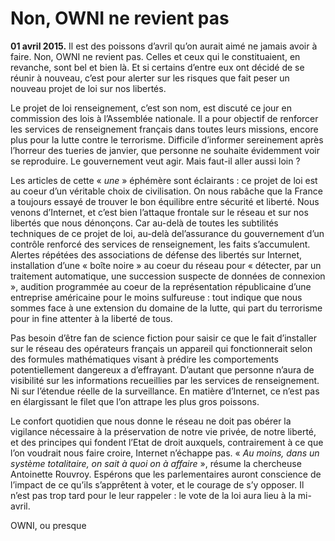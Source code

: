 
# Non, OWNI ne revient pas

**01 avril 2015.** Il est des poissons d’avril qu’on aurait aimé ne jamais avoir à faire. Non, OWNI ne revient pas. Celles et ceux qui le constituaient, en revanche, sont bel et bien là. Et si certains d’entre eux ont décidé de se réunir à nouveau, c’est pour alerter sur les risques que fait peser un nouveau projet de loi sur nos libertés.

Le projet de loi renseignement, c’est son nom, est discuté ce jour en commission des lois à l’Assemblée nationale. Il a pour objectif de renforcer les services de renseignement français dans toutes leurs missions, encore plus pour la lutte contre le terrorisme. Difficile d’informer sereinement après l’horreur des tueries de janvier, que personne ne souhaite évidemment voir se reproduire. Le gouvernement veut agir. Mais faut-il aller aussi loin ?

Les articles de cette « *une* » éphémère sont éclairants : ce projet de loi est au coeur d’un véritable choix de civilisation. On nous rabâche que la France a toujours essayé de trouver le bon équilibre entre sécurité et liberté. Nous venons d’Internet, et c’est bien l’attaque frontale sur le réseau et sur nos libertés que nous dénonçons. Car au-delà de toutes les subtilités techniques de ce projet de loi, au-delà del’assurance du gouvernement d’un contrôle renforcé des services de renseignement, les faits s’accumulent. Alertes répétées des associations de défense des libertés sur Internet, installation d’une « boîte noire » au coeur du réseau pour « détecter, par un traitement automatique, une succession suspecte de données de connexion », audition programmée au coeur de la représentation républicaine d’une entreprise américaine pour le moins sulfureuse : tout indique que nous sommes face à une extension du domaine de la lutte, qui part du terrorisme pour in fine attenter à la liberté de tous.

Pas besoin d’être fan de science fiction pour saisir ce que le fait d’installer sur le réseau des opérateurs français un appareil qui fonctionnerait selon des formules mathématiques visant à prédire les comportements potentiellement dangereux a d’effrayant. D’autant que personne n’aura de visibilité sur les informations recueillies par les services de renseignement. Ni sur l’étendue réelle de la surveillance. En matière d’Internet, ce n’est pas en élargissant le filet que l’on attrape les plus gros poissons.

Le confort quotidien que nous donne le réseau ne doit pas obérer la vigilance nécessaire à la préservation de notre vie privée, de notre liberté, et des principes qui fondent l’Etat de droit auxquels, contrairement à ce que l’on voudrait nous faire croire, Internet n’échappe pas. « *Au moins, dans un système totalitaire, on sait à quoi on à affaire* », résume la chercheuse Antoinette Rouvroy. Espérons que les parlementaires auront conscience de l’impact de ce qu’ils s’apprêtent à voter, et le courage de s’y opposer. Il n’est pas trop tard pour le leur rappeler : le vote de la loi aura lieu à la mi-avril.

OWNI, ou presque
